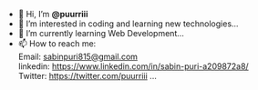 - 👋 Hi, I’m <strong>@puurriii </strong>
- 👀 I’m interested in coding and learning new technologies...
- 🌱 I’m currently learning Web Development...
- 📫 How to reach me: <br>
       Email: sabinpuri815@gmail.com <br>
       linkedin: https://www.linkedin.com/in/sabin-puri-a209872a8/ <br>
       Twitter: https://twitter.com/puurriii
  ... 

<!---
puurriii/puurriii is a ✨ special ✨ repository because its `README.md` (this file) appears on your GitHub profile.
You can click the Preview link to take a look at your changes.
--->
